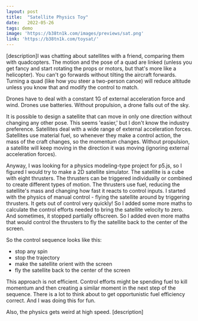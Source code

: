 ```yaml
---
layout: post
title:  "Satellite Physics Toy"
date:   2022-05-26
tags: demo
image: 'https://b38tn1k.com/images/previews/sat.png'
link: 'https://b38tn1k.com/toysat/'
---
```


[description]I was chatting about satellites with a friend, comparing them with quadcopters. The motion and the pose of a quad are linked (unless you get fancy and start rotating the props or motors, but that's more like a helicopter). You can't go forwards without tilting the aircraft forwards. Turning a quad (like how you steer a two-person canoe) will reduce altitude unless you know that and modify the control to match.

Drones have to deal with a constant 1G of external acceleration force and wind. Drones use batteries. Without propulsion, a drone falls out of the sky.

It is possible to design a satellite that can move in only one direction without changing any other pose. This seems 'easier,' but I don't know the industry preference. Satellites deal with a wide range of external acceleration forces. Satellites use material fuel, so whenever they make a control action, the mass of the craft changes, so the momentum changes. Without propulsion, a satellite will keep moving in the direction it was moving (ignoring external acceleration forces).

Anyway, I was looking for a physics modeling-type project for p5.js, so I figured I would try to make a 2D satellite simulator. The satellite is a cube with eight thrusters. The thrusters can be triggered individually or combined to create different types of motion. The thrusters use fuel, reducing the satellite's mass and changing how fast it reacts to control inputs. I started with the physics of manual control - flying the satellite around by triggering thrusters. It gets out of control very quickly! So I added some more maths to calculate the control efforts needed to bring the satellite velocity to zero. And sometimes, it stopped partially offscreen. So I added even more maths that would control the thrusters to fly the satellite back to the center of the screen.

So the control sequence looks like this:

- stop any spin
- stop the trajectory
- make the satellite orient with the screen
- fly the satellite back to the center of the screen

This approach is not efficient. Control efforts might be spending fuel to kill momentum and then creating a similar moment in the next step of the sequence. There is a lot to think about to get opportunistic fuel efficiency correct. And I was doing this for fun.

Also, the physics gets weird at high speed.
[description]
